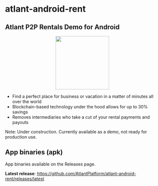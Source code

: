 # atlant-android-rent
## Atlant P2P Rentals Demo for Android

<p align="center">
<img src="https://avatars3.githubusercontent.com/u/30299272?s=400&u=b11d6a41091e04d7e133a758e6efb917371b981d&v=4" width="175">
</p>

- Find a perfect place for business or vacation in a matter of minutes all over the world
- Blockchain-based technology under the hood allows for up to 30% savings
- Removes intermediaries who take a cut of your rental payments and payouts

Note: Under construction. Currently available as a demo, not ready for production use.

## App binaries (apk) 
App binaries available on the Releases page.

**Latest release**: https://github.com/AtlantPlatform/atlant-android-rent/releases/latest

